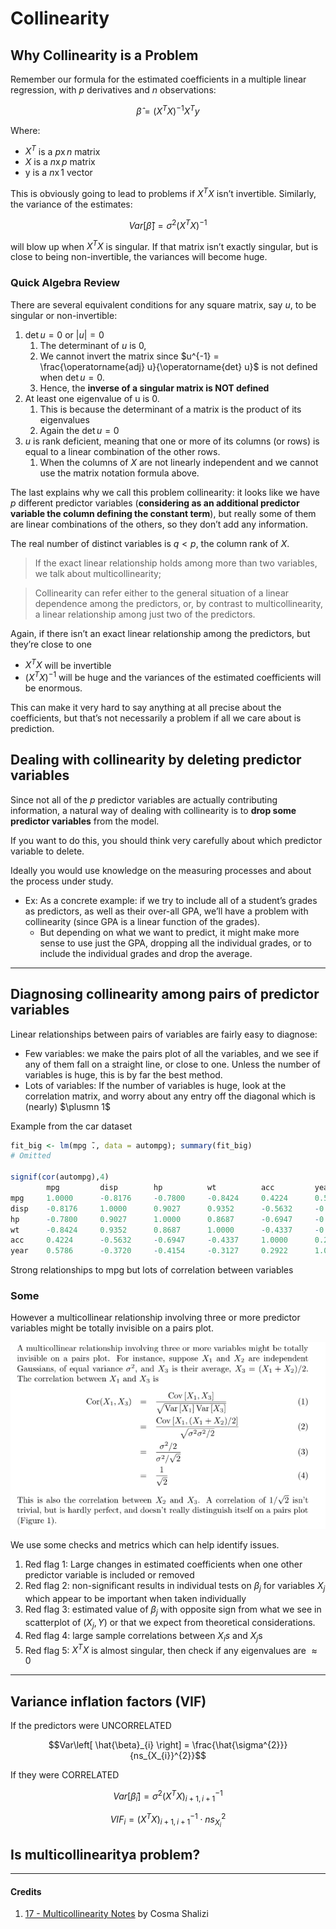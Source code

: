 # Collinearity

## Why Collinearity is a Problem
Remember our formula for the estimated coefficients in a multiple linear regression, with $p$ derivatives and $n$ observations:

$$\hat{\beta} = (X^{T}X)^{-1}X^{T}y$$

Where:
* $X^{T}$ is a $p \operatorname{x} n$ matrix
* $X$ is a $n \operatorname{x} p$ matrix
* y is a $n \operatorname{x} 1$ vector

This is obviously going to lead to problems if $X^{T}X$ isn’t invertible. Similarly, the variance of the estimates:

$$Var[\hat{\beta}] = \sigma^{2}(X^{T}X)^{-1}$$

will blow up when $X^{T}X$ is singular. If that matrix isn’t exactly singular, but is close to being non-invertible, the variances will become huge.

### Quick Algebra Review
There are several equivalent conditions for any square matrix, say $u$, to be singular or non-invertible:
1. $\operatorname{det} u = 0$ or $|u| = 0$
   1. The determinant of $u$ is 0, 
   2. We cannot invert the matrix since $u^{-1} = \frac{\operatorname{adj} u}{\operatorname{det} u}$ is not defined when $\operatorname{det}u = 0$.
   3. Hence, the **inverse of a singular matrix is NOT defined**
2. At least one eigenvalue of u is 0.
   1. This is because the determinant of a matrix is the product of its eigenvalues
   2. Again the $\operatorname{det}u = 0$
3. $u$ is rank deficient, meaning that one or more of its columns (or rows) is equal to a linear combination of the other rows.
   1. When the columns of $X$ are not linearly independent and we cannot use the matrix notation formula above.

The last explains why we call this problem collinearity: it looks like we have $p$ different predictor variables (**considering as an additional predictor variable the column defining the constant term**), but really some of them are linear combinations of the others, so they don’t add any information. 

The real number of distinct variables is $q < p$, the column rank of $X$. 

> If the exact linear relationship holds among more than two variables, we talk about multicollinearity;

>Collinearity can refer either to the general situation of a linear dependence among the predictors, or, by contrast to multicollinearity, a linear relationship among just two of the predictors.

Again, if there isn’t an exact linear relationship among the predictors, but they’re close to one
* $X^{T}X$ will be invertible
* $(X^{T}X)^{-1}$ will be huge and the variances of the estimated coefficients will be enormous.

This can make it very hard to say anything at all precise about the coefficients, but that’s not
necessarily a problem if all we care about is prediction.

## Dealing with collinearity by deleting predictor variables
Since not all of the $p$ predictor variables are actually contributing information, a natural
way of dealing with collinearity is to **drop some predictor variables** from the model.

If you want to do this, you should think very carefully about which predictor variable to delete.

Ideally you would use knowledge on the measuring processes and about the process under study.
* Ex: As a concrete example: if we try to include all of a student’s grades as predictors, as well as their over-all GPA, we’ll have a problem with collinearity (since GPA is a linear function of the grades). 
  * But depending on what we want to predict, it might make more sense to use just the GPA, dropping all the individual grades, or to include the individual grades and drop the average.

---

## Diagnosing collinearity among pairs of predictor variables
Linear relationships between pairs of variables are fairly easy to diagnose:
* Few variables: we make the pairs plot of all the variables, and we see if any of them fall on a straight line, or close to one. Unless the number of variables is huge, this is by far the best method. 
* Lots of variables: If the number of variables is huge, look at the correlation matrix, and worry about any entry off the diagonal which is (nearly) $\plusmn 1$

Example from the car dataset
```r
fit_big <- lm(mpg ̃., data = autompg); summary(fit_big)
# Omitted

signif(cor(autompg),4)
        mpg         disp        hp          wt          acc         year
mpg     1.0000      -0.8176     -0.7800     -0.8424     0.4224      0.5786
disp    -0.8176     1.0000      0.9027      0.9352      -0.5632     -0.3720
hp      -0.7800     0.9027      1.0000      0.8687      -0.6947     -0.4154
wt      -0.8424     0.9352      0.8687      1.0000      -0.4337     -0.3127
acc     0.4224      -0.5632     -0.6947     -0.4337     1.0000      0.2922
year    0.5786      -0.3720     -0.4154     -0.3127     0.2922      1.0000
```
Strong relationships to mpg but lots of correlation between variables

### Some
However a multicollinear relationship involving three or more predictor variables might be
totally invisible on a pairs plot. 

![multicex](https://github.com/PayThePizzo/Predictive-Analysis-Notes/blob/main/resources/multicex.png?raw=TRUE)

We use some checks and metrics which can help identify issues.
1. Red flag 1: Large changes in estimated coefficients when one other predictor variable is included or removed
2. Red flag 2: non-significant results in individual tests on $\beta_{j}$ for variables $X_{j}$ which appear to be important when taken individually
3. Red flag 3: estimated value of $\beta_{j}$ with opposite sign from what we see in scatterplot of $(X_{j}, Y)$ or that we expect from theoretical considerations.
4. Red flag 4: large sample correlations between $X_{i}s$ and $X_{j}$s
5. Red flag 5: $X^{T}X$ is almost singular, then check if any eigenvalues are $\approx 0$

---

## Variance inflation factors (VIF)
If the predictors were UNCORRELATED 

$$Var\left[ \hat{\beta}_{i} \right] = \frac{\hat{\sigma^{2}}}{ns_{X_{i}}^{2}}$$

If they were CORRELATED 

$$Var\left[ \hat{\beta}_{i} \right] = \sigma^{2}(X^{T}X)_{i+1,i+1}^{-1}$$



$$ VIF_{i} =(X^{T}X)_{i+1,i+1}^{-1} \cdot ns_{X_{i}}^{2}$$

## Is multicollinearitya problem?


---

#### Credits
1. [17 - Multicollinearity Notes](https://www.stat.cmu.edu/~cshalizi/mreg/15/lectures/lecture-17.pdf) by Cosma Shalizi